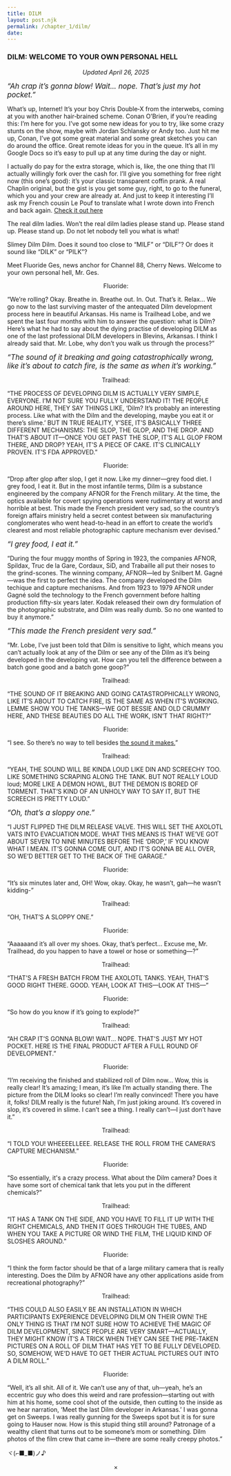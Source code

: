 ```yaml
---
title: DILM
layout: post.njk
permalink: /chapter_1/dilm/
date: 
---
```


### DILM: WELCOME TO YOUR OWN PERSONAL HELL
<center><i>Updated April 26, 2025</i></center>

<BIG><I>
“Ah crap it’s gonna blow! Wait... nope. That’s just my hot pocket.”</BIG></i>

What’s up, Internet! It’s your boy Chris Double‑X from the interwebs, coming at you with another hair‑brained scheme. Conan O’Brien, if you’re reading this: I’m here for you. I’ve got some new ideas for you to try, like some crazy stunts on the show, maybe with Jordan Schlansky or Andy too. Just hit me up, Conan, I’ve got some great material and some great sketches you can do around the office. Great remote ideas for you in the queue. It’s all in my Google Docs so it’s easy to pull up at any time during the day or night.

I actually do pay for the extra storage, which is, like, the one thing that I’ll actually willingly fork over the cash for. I’ll give you something for free right now (this one’s good): it’s your classic transparent coffin prank. A real Chaplin original, but the gist is you get some guy, right, to go to the funeral, which you and your crew are already at. And just to keep it interesting I’ll ask my French cousin Le Pouf to translate what I wrote down into French and back again. [Check it out here](/chapter_1/Le-pouf-et-le-cadeau/)



The real dilm ladies.
Won’t the real dilm ladies please stand up.
Please stand up.
Please stand up.
Do not let nobody tell you what is what!

Slimey Dilm
Dilm. Does it sound too close to “MILF” or “DILF”? Or does it sound like “DILK” or “PILK”?

Meet Fluoride Ges, news anchor for Channel 88, Cherry News. Welcome to your own personal hell, Mr. Ges.

<center>Fluoride:</center>

“We’re rolling? Okay. Breathe in. Breathe out. In. Out. That’s it. Relax… We go now to the last surviving master of the antequated Dilm development process here in beautiful Arkansas. His name is Trailhead Lobe, and we spent the last four months with him to answer the question: what is Dilm? Here’s what he had to say about the dying practise of developing DILM as one of the last professional DILM developers in Blevins, Arkansas. I think I already said that. Mr. Lobe, why don’t you walk us through the process?”


<big><i>“The sound of it breaking and going catastrophically wrong, like it’s about to catch fire, is the same as when it’s working.”</i></big>


<center>Trailhead:</center>

“THE PROCESS OF DEVELOPING DILM IS ACTUALLY VERY SIMPLE, EVERYONE. I’M NOT SURE YOU FULLY UNDERSTAND IT! THE PEOPLE AROUND HERE, THEY SAY THINGS LIKE,  ‘Dilm? It’s probably an interesting process. Like what with the Dilm and the developing, maybe you eat it or there’s slime.’ BUT IN TRUE REALITY, Y’SEE, IT’S BASICALLY THREE DIFFERENT MECHANISMS: THE SLOP, THE GLOP, AND THE DROP. AND THAT’S ABOUT IT—ONCE YOU GET PAST THE SLOP, IT’S ALL GLOP FROM THERE, AND DROP? YEAH, IT’S A PIECE OF CAKE. IT’S CLINICALLY PROVEN. IT’S FDA APPROVED.”

<center>Fluoride:</center>

“Drop after glop after slop, I get it now. Like my dinner—grey food diet. I grey food, I eat it. But in the most infantile terms, Dilm is a substance engineered by the company AFNOR for the French military. At the time, the optics available for covert spying operations were rudimentary at worst and horrible at best. This made the French president very sad, so the country’s foreign affairs ministry held a secret contest between six manufacturing conglomerates who went head-to-head in an effort to create the world’s clearest and most reliable photographic capture mechanism ever devised.” 

<big><i>“I grey food, I eat it.”</i></big>

“During the four muggy months of Spring in 1923, the companies AFNOR, Spildax, Truc de la Gare, Cordaux, SiD, and Trabaille all put their noses to the grind-scones. The winning company, AFNOR—led by Snilbert M. Gagné—was the first to perfect the idea. The company developed the Dilm techique and capture mechanisms. And from 1923 to 1979 AFNOR under Gagné sold the technology to the French government before halting production fifty-six years later. Kodak released their own dry formulation of the photographic substrate, and Dilm was really dumb. So no one wanted to buy it anymore.”

<big><i>“This made the French president very sad.”</i></big>


“Mr. Lobe, I’ve just been told that Dilm is sensitive to light, which means you can’t actually look at any of the Dilm or see any of the Dilm as it’s being developed in the developing vat. How can you tell the difference between a batch gone good and a batch gone goop?”

<center>Trailhead:</center>

“THE SOUND OF IT BREAKING AND GOING CATASTROPHICALLY WRONG, LIKE IT’S ABOUT TO CATCH FIRE, IS THE SAME AS WHEN IT’S WORKING. LEMME SHOW YOU THE TANKS—WE GOT BESSIE AND OLD CRUMMY HERE, AND THESE BEAUTIES DO ALL THE WORK, ISN’T THAT RIGHT?”

<center>Fluoride:</center>

“I see. So there’s no way to tell besides [the sound it makes.](https://www.youtube.com/watch?v=GtHhpZOlY1c)”

<center>Trailhead:</center>


“YEAH, THE SOUND WILL BE KINDA LOUD LIKE DIN AND SCREECHY TOO. LIKE SOMETHING SCRAPING ALONG THE TANK. BUT NOT REALLY LOUD loud; MORE LIKE A DEMON HOWL, BUT THE DEMON IS BORED OF TORMENT. THAT’S KIND OF AN UNHOLY WAY TO SAY IT, BUT THE SCREECH IS PRETTY LOUD.”

<big><i>“Oh, that’s a sloppy one.”</big></i>


“I JUST FLIPPED THE DILM RELEASE VALVE. THIS WILL SET THE AXOLOTL VATS INTO EVACUATION MODE. WHAT THIS MEANS IS THAT WE’VE GOT ABOUT SEVEN TO NINE MINUTES BEFORE THE ‘DROP,’ IF YOU KNOW WHAT I MEAN. IT’S GONNA COME OUT, AND IT’S GONNA BE ALL OVER, SO WE’D BETTER GET TO THE BACK OF THE GARAGE.”

<center>Fluoride:</center>

“It’s six minutes later and, OH! Wow, okay. Okay, he wasn’t, gah—he wasn’t kidding-”

<center>Trailhead:</center>

“OH, THAT’S A SLOPPY ONE.”

<center>Fluoride:</center>

“Aaaaaand it’s all over my shoes. Okay, that’s perfect… Excuse me, Mr. Trailhead, do you happen to have a towel or hose or something—?”

<center>Trailhead:</center>

“THAT’S A FRESH BATCH FROM THE AXOLOTL TANKS. YEAH, THAT’S GOOD RIGHT THERE. GOOD. YEAH, LOOK AT THIS—LOOK AT THIS—”

<center>Fluoride:</center>

“So how do you know if it’s going to explode?”

<center>Trailhead:</center>

“AH CRAP IT'S GONNA BLOW! WAIT... NOPE. THAT'S JUST MY HOT POCKET. HERE IS THE FINAL PRODUCT AFTER A FULL ROUND OF DEVELOPMENT.”

<center>Fluoride:</center>

“I’m receiving the finished and stabilized roll of Dilm now… Wow, this is really clear! It’s amazing; I mean, it’s like I’m actually standing there. The picture from the DILM looks so clear! I’m really convinced! There you have it, folks! DILM really is the future! Nah, I’m just joking around. It’s covered in slop, it’s covered in slime. I can’t see a thing. I really can’t—I just don’t have it.”

<center>Trailhead:</center>

“I TOLD YOU! WHEEEELLEEE. RELEASE THE ROLL FROM THE CAMERA’S CAPTURE MECHANISM.”

<center>Fluoride:</center>

“So essentially, it's a crazy process. What about the Dilm camera? Does it have some sort of chemical tank that lets you put in the different chemicals?”

<center>Trailhead:</center>

“IT HAS A TANK ON THE SIDE, AND YOU HAVE TO FILL IT UP WITH THE RIGHT CHEMICALS, AND THEN IT GOES THROUGH THE TUBES, AND WHEN YOU TAKE A PICTURE OR WIND THE FILM, THE LIQUID KIND OF SLOSHES AROUND.”

<center>Fluoride:</center>

“I think the form factor should be that of a large military camera that is really interesting. Does the Dilm by AFNOR have any other applications aside from recreational photography?”

<center>Trailhead:</center>

“THIS COULD ALSO EASILY BE AN INSTALLATION IN WHICH PARTICIPANTS EXPERIENCE DEVELOPING DILM ON THEIR OWN! THE ONLY THING IS THAT I’M NOT SURE HOW TO ACHIEVE THE MAGIC OF DILM DEVELOPMENT, SINCE PEOPLE ARE VERY SMART—ACTUALLY, THEY MIGHT KNOW IT’S A TRICK WHEN THEY CAN SEE THE PRE‑TAKEN PICTURES ON A ROLL OF DILM THAT HAS YET TO BE FULLY DEVELOPED. SO, SOMEHOW, WE’D HAVE TO GET THEIR ACTUAL PICTURES OUT INTO A DILM ROLL.”

<center>Fluoride:</center>

“Well, it’s all shit. All of it. We can’t use any of that, uh—yeah, he’s an eccentric guy who does this weird and rare profession—starting out with him at his home, some cool shot of the outside, then cutting to the inside as we hear narration, ‘Meet the last Dilm developer in Arkansas.’ I was gonna get on Sweeps. I was really gunning for the Sweeps spot but it is for sure going to Hauser now. How is this stupid thing still around? Patronage of a wealthy client that turns out to be someone’s mom or something. Dilm photos of the film crew that came in—there are some really creepy photos.”

ヾ(⌐■_■)ノ♪
<center>×</center>